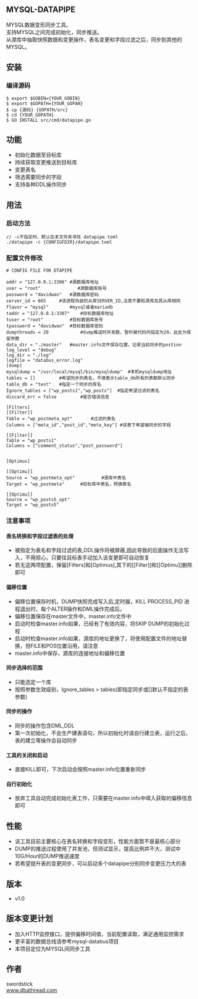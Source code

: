 ## MYSQL-DATAPIPE

MYSQL数据变形同步工具。<br>
支持MYSQL之间完成初始化，同步推送。<br>
从源库中抽取快照数据和变更操作，表名变更和字段过滤之后，同步到其他的MYSQL。<br>


## 安装


### 编译源码

```
$ export $GOBIN={YOUR_GOBIN}
$ export $GOPATH={YOUR_GOPAH}
$ cp {源码} {GOPATH/src}
$ cd {YOUR_GOPATH}
$ GO INSTALL src/cmd/datapipe.go
```

## 功能

* 初始化数据至目标库
* 持续获取变更推送到目标库
* 变更表名
* 筛选需要同步的字段
* 支持各种DDL操作同步

## 用法

### 启动方法

```
// -c不指定时，默认在本文件夹寻找 datapipe.toml
./datapipe -c {CONFIGFDIR}/datapipe.toml 
```


### 配置文件修改

```
# CONFIG FILE FOR DTAPIPE

addr = "127.0.0.1:3306"	#源数据库地址
user = "root"			   #源数据库账号
password = "davidwan"	#源数据库密码
server_id = 665		#该进程伪装的从库SERVER_ID,注意不要和源库及其从库相同
flavor = "mysql"		#mysql或者mariadb
taddr = "127.0.0.1:3307"	#目标数据库地址
tuser = "root"			#目标数据库账号
tpassword = "davidwan"	#目标数据库密码
dumpthreads = 20			#dump推送时并发数，暂时被代码内指定为20，此处为保留参数
data_dir = "./master"	#master.info文件保存位置，记录当前同步的postion
log_level = "debug"
log_dir = "./log"
logfile = "databus_error.log"
[dump]		
mysqldump = "/usr/local/mysql/bin/mysqldump"  #本机mysqldump地址
tables = []			#希望同步的表名，不填表示table_db所有的表都默认同步
table_db = "test"	#指定一个同步的库名
Ignore_tables = ["wp_posts1","wp_posts"]  #指定希望过滤的表名
discard_err = false			#是否错误信息

[Filters]
[[Filter]]
Table = "wp_postmeta_opt"		#过滤的表名
Columns = ["meta_id","post_id","meta_key"] #该表下希望被同步的字段

[[Filter]]
Table = "wp_posts1"
Columns = ["comment_status","post_password"]


[Optimus]

[[Optimu]]
Source = "wp_postmeta_opt"			#源库中表名
Target = "wp_postmeta"		#目标库中表名，转换表名

[[Optimu]]
Source = "wp_posts5_opt"
Target = "wp_posts5"
```

### 注意事项

#### 表名转换和字段过滤表的处理

* 被指定为表名和字段过滤的表,DDL操作将被屏蔽,因此导致的后面操作无法写入，不用担心，只要往目标表手动加入该变更即可自动恢复
* 若无这两项配置，保留[Filters]和[Optimus],其下的[[Filter]]和[[Optimu]]删除即可

#### 偏移位置

* 偏移位置保存时机，DUMP快照完成写入后,定时器，KILL PROCESS_PID 进程退出时，每个ALTER操作和DML操作完成后。
* 偏移位置保存在master文件中，master.info文件中
* 启动时检查master.info如果，已经有了有效内容，将SKIP DUMP的初始化过程
* 启动时检查master.info如果，源库的地址更换了，将使用配置文件的地址替换，但FILE和POS位置沿用，请注意
* master.info中保存，源库的连接地址和偏移位置

#### 同步选择的范围

 
* 只能选定一个库
* 按照参数生效级别，Ignore_tables > tables(即指定同步或[]默认不指定的表参数) 


#### 同步的操作

* 同步的操作包含DML,DDL
* 第一次初始化，不会生产建表语句，所以初始化时请自行建立表，运行之后，表的建立等操作会自动同步

#### 工具的关闭和启动

* 直接KILL即可，下次启动会按照master.info位置重新同步

#### 自行初始化

* 放弃工具自动完成初始化表工作，只需要在master.info中填入获取的偏移信息即可



## 性能

* 该工具目前主要核心在表名转换和字段变形，性能方面暂不是最核心部分
* DUMP的推送过程使用了并发池，但测试显示，提高比例并不大，测试中10G/Hour的DUMP推送速度
* 若希望提升表的变更同步，可以启动多个datapipe分别同步变更压力大的表

## 版本

* v1.0

## 版本变更计划

* 加入HTTP监控接口，提供偏移时间值，当前配置读取，满足通用监控需求
* 更丰富的数据总线请参考mysql-databus项目
* 本项目定位为MYSQL间同步工具


## 作者

swordstick<br>
www.dbathread.com

